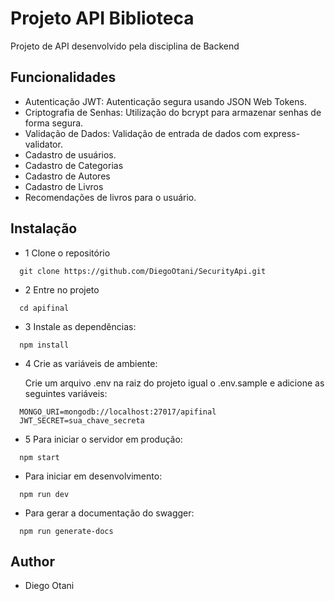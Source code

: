 # Projeto API Biblioteca

Projeto de API desenvolvido pela disciplina de Backend

## Funcionalidades

- Autenticação JWT: Autenticação segura usando JSON Web Tokens.
- Criptografia de Senhas: Utilização do bcrypt para armazenar senhas de forma segura.
- Validação de Dados: Validação de entrada de dados com express-validator.
- Cadastro de usuários.
- Cadastro de Categorias
- Cadastro de Autores
- Cadastro de Livros
- Recomendações de livros para o usuário.

## Instalação

- 1 Clone o repositório

```
  git clone https://github.com/DiegoOtani/SecurityApi.git
```

- 2 Entre no projeto

```
  cd apifinal
```

- 3 Instale as dependências:

```
  npm install
```
- 4 Crie as variáveis de ambiente:

  Crie um arquivo .env na raiz do projeto igual o .env.sample e adicione as seguintes variáveis:

```
  MONGO_URI=mongodb://localhost:27017/apifinal
  JWT_SECRET=sua_chave_secreta

```

- 5 Para iniciar o servidor em produção:

```
  npm start
```

- Para iniciar em desenvolvimento:

```
  npm run dev
```

- Para gerar a documentação do swagger:

```
  npm run generate-docs
```

## Author

- Diego Otani
